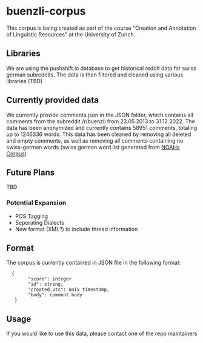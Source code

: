 # buenzli-corpus
This corpus is being created as part of the course "Creation and Annotation of Linguistic Resources" at the University of Zurich. 

## Libraries

We are using the pushshift.io database to get historical reddit data for swiss german subreddits. The data is then filtered and cleaned using various libraries (TBD)

## Currently provided data
We currently provide comments.json in the JSON folder, which contains all comments from the subreddit /r/buenzli from 23.05.2013 to 31.12.2022. The data has been anonymized and currently contains 58951 comments, totaling up to 1246336 words. This data has been cleaned by removing all deleted and empty comments, as well as removing all comments containing no swiss-german words (swiss german word list generated from [NOAHs Corpus](https://github.com/noe-eva/NOAH-Corpus))

## Future Plans
TBD

### Potential Expansion
- POS Tagging
- Seperating Dialects
- New format (XML?) to include thread information


## Format
The corpus is currently contained in JSON file in the following format:
```
  {
        "score": integer
        "id": string,
        "created_utc": unix timestamp,
        "body": comment body
   }
```

## Usage
If you would like to use this data, please contact one of the repo maintainers
